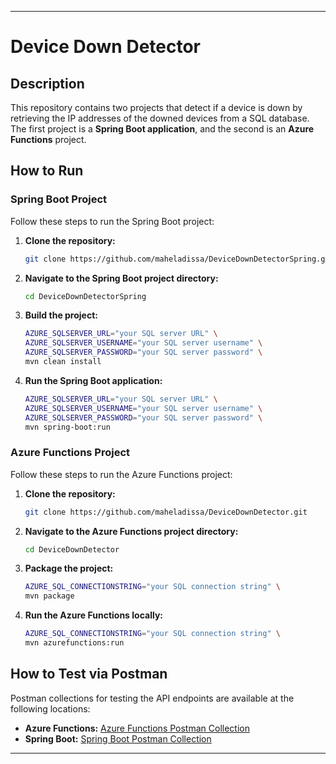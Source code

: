 ---

# Device Down Detector

## Description

This repository contains two projects that detect if a device is down by retrieving the IP addresses of the downed devices from a SQL database. The first project is a **Spring Boot application**, and the second is an **Azure Functions** project.

## How to Run

### Spring Boot Project

Follow these steps to run the Spring Boot project:

1. **Clone the repository:**

   ```bash
   git clone https://github.com/maheladissa/DeviceDownDetectorSpring.git
   ```

2. **Navigate to the Spring Boot project directory:**

   ```bash
   cd DeviceDownDetectorSpring
   ```

3. **Build the project:**

   ```bash
   AZURE_SQLSERVER_URL="your SQL server URL" \
   AZURE_SQLSERVER_USERNAME="your SQL server username" \
   AZURE_SQLSERVER_PASSWORD="your SQL server password" \
   mvn clean install
   ```

4. **Run the Spring Boot application:**

   ```bash
   AZURE_SQLSERVER_URL="your SQL server URL" \
   AZURE_SQLSERVER_USERNAME="your SQL server username" \
   AZURE_SQLSERVER_PASSWORD="your SQL server password" \
   mvn spring-boot:run
   ```

### Azure Functions Project

Follow these steps to run the Azure Functions project:

1. **Clone the repository:**

   ```bash
   git clone https://github.com/maheladissa/DeviceDownDetector.git
   ```

2. **Navigate to the Azure Functions project directory:**

   ```bash
   cd DeviceDownDetector
   ```

3. **Package the project:**

   ```bash
   AZURE_SQL_CONNECTIONSTRING="your SQL connection string" \
   mvn package
   ```

4. **Run the Azure Functions locally:**

   ```bash
   AZURE_SQL_CONNECTIONSTRING="your SQL connection string" \
   mvn azurefunctions:run
   ```

## How to Test via Postman

Postman collections for testing the API endpoints are available at the following locations:

- **Azure Functions:** [Azure Functions Postman Collection](https://github.com/pcgayan/AZBedRock/blob/main/DeviceDownDetector/Postman%20Collection/Azure%20Functions.postman_collection.json)
- **Spring Boot:** [Spring Boot Postman Collection](https://github.com/pcgayan/AZBedRock/blob/main/DeviceDownDetectorSpring/Postman%20Collection/Spring.postman_collection.json)

---
